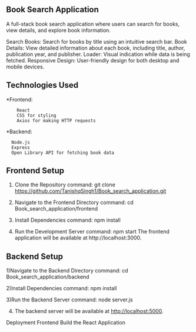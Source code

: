 Book Search Application
------------------------
A full-stack book search application where users can search for books, view details, and explore book information.

Search Books: Search for books by title using an intuitive search bar.
Book Details: View detailed information about each book, including title, author, publication year, and publisher.
Loader: Visual indication while data is being fetched.
Responsive Design: User-friendly design for both desktop and mobile devices.

Technologies Used
------------------
  *Frontend:
  
        React
        CSS for styling
        Axios for making HTTP requests
   *Backend:
   
      Node.js
      Express
      Open Library API for fetching book data

Frontend Setup
---------------

1) Clone the Repository
     command: git clone https://github.com/TanishqSingh1/Book_search_application.git

2) Navigate to the Frontend Directory
     command: cd Book_search_application/frontend

3) Install Dependencies
     command: npm install

4) Run the Development Server
    command: npm start
    The frontend application will be available at http://localhost:3000.

Backend Setup
--------------

1)Navigate to the Backend Directory
    command: cd Book_search_application/backend
    
2)Install Dependencies
    command: npm install

3)Run the Backend Server
    command: node server.js

4) The backend server will be available at [http://localhost:5000](https://book-search-app-backend.onrender.com).

Deployment
Frontend
Build the React Application

